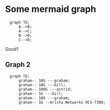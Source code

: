 # Some mermaid graph

```mermaid
  graph TD;
      A-->B;
      A-->C;
      B-->D;
      C-->D;
```

Good?

## Graph 2

```mermaid
  graph TD;
      graham-- 10G ---graham;
      graham-- 10G ---bill;
      graham-- 100G ---astrid;
      graham-- 1G ---bill;
      graham-- 10G ---graham;
      graham-- 1G --Arista Networks DCS-7308;
```

